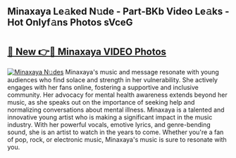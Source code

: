 ## Minaxaya Le𝚊ked N𝚞de - Part-BKb Video Le𝚊ks - Hot Onlyf𝚊ns Photos sVceG

# <h2><a href="http://ac25348.deff.icu/?id=Minaxaya">🔗 New 👉🔴 Minaxaya VIDEO Photos</a></h2>

[![Minaxaya N𝚞des](https://i.imgur.com/rIISA9y.gif)](http://ac25348.deff.icu/?id=Minaxaya)
Minaxaya's music and message resonate with young audiences who find solace and strength in her vulnerability. She actively engages with her fans online, fostering a supportive and inclusive community. Her advocacy for mental health awareness extends beyond her music, as she speaks out on the importance of seeking help and normalizing conversations about mental illness. Minaxaya is a talented and innovative young artist who is making a significant impact in the music industry. With her powerful vocals, emotive lyrics, and genre-bending sound, she is an artist to watch in the years to come. Whether you're a fan of pop, rock, or electronic music, Minaxaya's music is sure to resonate with you.
